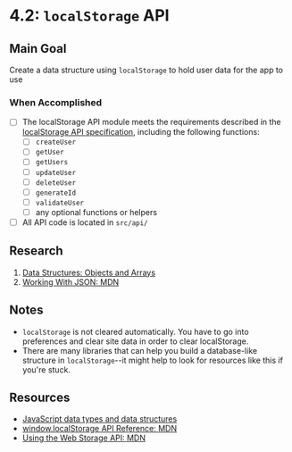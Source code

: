 # 4.2: `localStorage` API
## Main Goal
Create a data structure using `localStorage` to hold user data for the app to use
### When Accomplished
- [ ] The localStorage API module meets the requirements described in the [localStorage API specification](https://github.com/Banno/ux-intern-onboarding/blob/master/resources/specs/localStorage-api-spec.md), including the following functions:
  - [ ] `createUser`
  - [ ] `getUser`
  - [ ] `getUsers`
  - [ ] `updateUser`
  - [ ] `deleteUser`
  - [ ] `generateId`
  - [ ] `validateUser`
  - [ ] any optional functions or helpers
- [ ] All API code is located in `src/api/`
## Research
1. [Data Structures: Objects and Arrays](https://eloquentjavascript.net/04_data.html)
2. [Working With JSON: MDN](https://developer.mozilla.org/en-US/docs/Learn/JavaScript/Objects/JSON)
## Notes
- `localStorage` is not cleared automatically. You have to go into preferences and clear site data in order to clear localStorage.
- There are many libraries that can help you build a database-like structure in `localStorage`--it might help to look for resources like this if you're stuck.
## Resources
- [JavaScript data types and data structures](https://developer.mozilla.org/en-US/docs/Web/JavaScript/Data_structures)
- [window.localStorage API Reference: MDN](https://developer.mozilla.org/en-US/docs/Web/API/Window/localStorage)
- [Using the Web Storage API: MDN](https://developer.mozilla.org/en-US/docs/Web/API/Web_Storage_API/Using_the_Web_Storage_API)